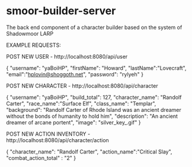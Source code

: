 # smoor-builder-server
The back end component of a character builder based on the system of Shadowmoor LARP


EXAMPLE REQUESTS:

POST NEW USER - http://localhost:8080/api/user

{
    "username": "yaBoiHP",
    "firstName": "Howard",
    "lastName":"Lovecraft",
    "email":"hplovin@shoggoth.net",
    "password": "rylyeh"
}

POST NEW CHARACTER - http://localhost:8080/api/character

{
    "username": "yaBoiHP",
    "build_total": 127,
    "character_name": "Randolf Carter",
    "race_name":"Surface Elf",
    "class_name": "Templar",
    "background": "Randolf Carter of Rhode Island was an ancient dreamer without the bonds of humanity to hold him",
    "description": "An ancient dreamer of arcane portent",
    "image": "silver_key_.gif"
}

POST NEW ACTION INVENTORY - http://localhost:8080/api/character/action

{
    "character_name": "Randolf Carter",
    "action_name":"Critical Slay",
    "combat_action_total" : "2"
}
